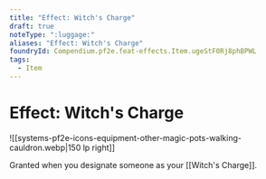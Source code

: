 ```yaml
---
title: "Effect: Witch's Charge"
draft: true
noteType: ":luggage:"
aliases: "Effect: Witch's Charge"
foundryId: Compendium.pf2e.feat-effects.Item.ugeStF0Rj8phBPWL
tags:
  - Item
---
```


# Effect: Witch's Charge
![[systems-pf2e-icons-equipment-other-magic-pots-walking-cauldron.webp|150 lp right]]

Granted when you designate someone as your [[Witch's Charge]].

